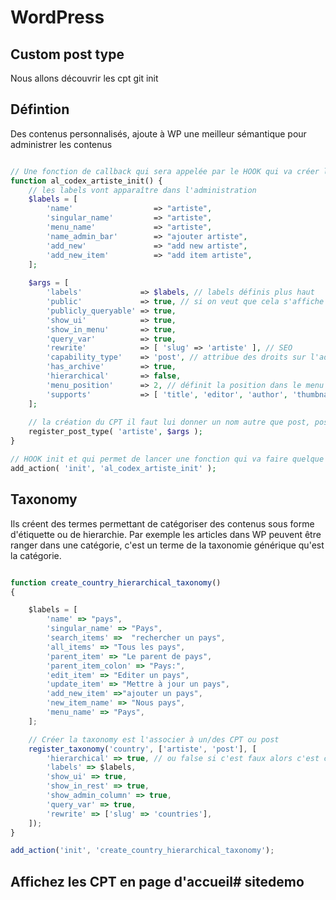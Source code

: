 # WordPress 

## Custom post type

Nous allons découvrir les cpt
git init
## Défintion 

Des contenus personnalisés, ajoute à WP une meilleur sémantique pour administrer les contenus

```php

// Une fonction de callback qui sera appelée par le HOOK qui va créer le CPT artiste
function al_codex_artiste_init() {
    // les labels vont apparaître dans l'administration
    $labels = [
        'name'                  => "artiste",
        'singular_name'         => "artiste",
        'menu_name'             => "artiste",
        'name_admin_bar'        => "ajouter artiste",
        'add_new'               => "add new artiste",
        'add_new_item'          => "add item artiste",
    ];
    
    $args = [
        'labels'             => $labels, // labels définis plus haut
        'public'             => true, // si on veut que cela s'affiche dans le site et l'admin de WP
        'publicly_queryable' => true,
        'show_ui'            => true,
        'show_in_menu'       => true,
        'query_var'          => true,
        'rewrite'            => [ 'slug' => 'artiste' ], // SEO
        'capability_type'    => 'post', // attribue des droits sur l'administration de ces contenus les même que les articles
        'has_archive'        => true,
        'hierarchical'       => false,
        'menu_position'      => 2, // définit la position dans le menu position 2 ils apparaîtront sous les articles
        'supports'           => [ 'title', 'editor', 'author', 'thumbnail', 'excerpt' ], // les attributs de votre CPT
    ];
    
    // la création du CPT il faut lui donner un nom autre que post, post c'est les articles de WP
    register_post_type( 'artiste', $args );
}

// HOOK init et qui permet de lancer une fonction qui va faire quelque chose dans le noyau de WP
add_action( 'init', 'al_codex_artiste_init' );
```

## Taxonomy

Ils créent des termes permettant de catégoriser des contenus sous forme d'étiquette ou de hierarchie. Par exemple les articles dans WP peuvent être ranger dans une catégorie, c'est un terme de la taxonomie générique qu'est la catégorie.

```js

function create_country_hierarchical_taxonomy()
{

	$labels = [
		'name' => "pays",
		'singular_name' => "Pays",
		'search_items' =>  "rechercher un pays",
		'all_items' => "Tous les pays",
		'parent_item' => "Le parent de pays",
		'parent_item_colon' => "Pays:",
		'edit_item' => "Editer un pays",
		'update_item' => "Mettre à jour un pays",
		'add_new_item' =>"ajouter un pays",
		'new_item_name' => "Nous pays",
		'menu_name' => "Pays",
	];

	// Créer la taxonomy est l'associer à un/des CPT ou post
	register_taxonomy('country', ['artiste', 'post'], [
		'hierarchical' => true, // ou false si c'est faux alors c'est comme des étiquettes ou tags
		'labels' => $labels,
		'show_ui' => true,
		'show_in_rest' => true,
		'show_admin_column' => true,
		'query_var' => true,
		'rewrite' => ['slug' => 'countries'],
	]);
}

add_action('init', 'create_country_hierarchical_taxonomy');
```

## Affichez les CPT en page d'accueil#   s i t e d e m o 
 
 